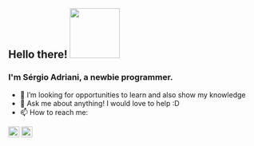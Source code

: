 ## Hello there! <img src="https://media.giphy.com/media/bcKmIWkUMCjVm/giphy.gif" width="100"> 

### I'm Sérgio Adriani, a newbie programmer.

<ul>

<li>🤔 I’m looking for opportunities to learn and also show my knowledge</li>

<li>💬 Ask me about anything! I would love to help :D </li>

<li>📫 How to reach me: </li>

</ul>

[<img src="https://img.shields.io/badge/-LinkedIn-blue?style=flat-square&logo=Linkedin&logoColor=white&link=https://www.linkedin.com/in/sérgio-adriani-6090a8164/" height="22" title="LinkedIn" />](https://www.linkedin.com/in/sérgio-adriani-6090a8164/) 
[<img src="https://img.shields.io/badge/-Instagram-purple?style=flat-square&logo=Instagram&logoColor=white&link=https://www.instagram.com/sergio_adriani/" height="22" title="Instagram" />](https://www.instagram.com/sergio_adriani/)


